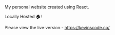 My personal website created using React.  

Locally Hosted 🏠! 

Please view the live version - https://kevinscode.ca/
